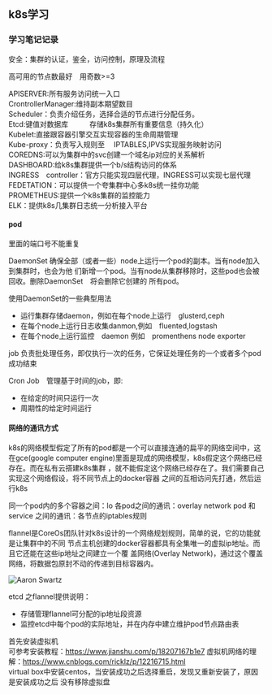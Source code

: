 ## k8s学习

### 学习笔记记录  
   
安全：集群的认证，鉴全，访问控制，原理及流程  

高可用的节点数最好　用奇数>=3  

APISERVER:所有服务访问统一入口  
CrontrollerManager:维持副本期望数目  
Scheduler：负责介绍任务，选择合适的节点进行分配任务。  
Etcd:键值对数据库　　　存储k8s集群所有重要信息（持久化）  
Kubelet:直接跟容器引擎交互实现容器的生命周期管理  
Kube-proxy：负责写入规则至　 IPTABLES,IPVS实现服务映射访问  
COREDNS:可以为集群中的svc创建一个域名ip对应的关系解析  
DASHBOARD:给k8s集群提供一个b/s结构访问的体系  
INGRESS　controller：官方只能实现四层代理，INGRESS可以实现七层代理  
FEDETATION：可以提供一个夸集群中心多k8s统一挂你功能  
PROMETHEUS:提供一个k8s集群的监控能力   
ELK：提供k8s几集群日志统一分析接入平台  

#### pod  

里面的端口号不能重复  


DaemonSet 确保全部（或者一些）node上运行一个pod的副本。当有node加入到集群时，也会为他
们新增一个pod。当有node从集群移除时，这些pod也会被回收。删除DaemonSet　将会删除它创建的
所有pod。


使用DaemonSet的一些典型用法  

- 运行集群存储daemon，例如在每个node上运行　glusterd,ceph  
- 在每个node上运行日志收集danmon,例如　fluented,logstash  
- 在每个node上运行监控　daemon 例如　promenthens node exporter  

job 负责批处理任务，即仅执行一次的任务，它保证处理任务的一个或者多个pod成功结束  

Cron Job　管理基于时间的job，即:     
- 在给定的时间只运行一次  
- 周期性的给定时间运行  


#### 网络的通讯方式　

k8s的网络模型假定了所有的pod都是一个可以直接连通的扁平的网络空间中，这在gce(google 
computer engine)里面是现成的网络模型，k8s假定这个网络已经存在。而在私有云搭建k8s集群
，就不能假定这个网络已经存在了。我们需要自己实现这个网络假设，将不同节点上的docker容器
之间的互相访问先打通，然后运行k8s

同一个pod内的多个容器之间：lo
各pod之间的通讯：overlay network 
pod 和　service 之间的通讯：各节点的iptables规则

flannel是CoreOs团队针对k8s设计的一个网络规划规则，简单的说，它的功能就是让集群中的不同
节点主机创建的docker容器都具有全集唯一的虚拟ip地址。而且它还能在这些ip地址之间建立一个覆
盖网络(Overlay Network)，通过这个覆盖网络，将数据包原封不动的传递到目标容器内。

![Aaron Swartz](https://github.com/zhan-liz/Go-POINT/blob/master/img/k8s_1.png?raw=true)

etcd 之flannel提供说明：  
- 存储管理flannel可分配的ip地址段资源  
- 监控etcd中每个pod的实际地址，并在内存中建立维护pod节点路由表  
 









   

首先安装虚拟机  
可参考安装教程：https://www.jianshu.com/p/18207167b1e7
虚拟机网络的理解：https://www.cnblogs.com/ricklz/p/12216715.html  
virtual box中安装centos，当安装成功之后选择重启，发现又重新安装了，原因是安装成功之后
没有移除虚拟盘  